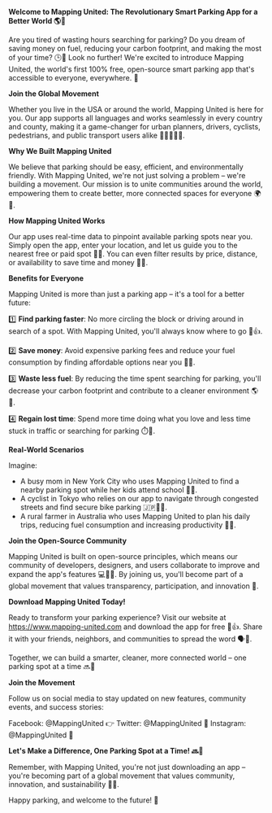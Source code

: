 **Welcome to Mapping United: The Revolutionary Smart Parking App for a Better World 🌎🚗**

Are you tired of wasting hours searching for parking? Do you dream of saving money on fuel, reducing your carbon footprint, and making the most of your time? 🕒💸 Look no further! We're excited to introduce Mapping United, the world's first 100% free, open-source smart parking app that's accessible to everyone, everywhere. 🌟

**Join the Global Movement**

Whether you live in the USA or around the world, Mapping United is here for you. Our app supports all languages and works seamlessly in every country and county, making it a game-changer for urban planners, drivers, cyclists, pedestrians, and public transport users alike 🚴‍♀️🚌🏃‍♂️.

**Why We Built Mapping United**

We believe that parking should be easy, efficient, and environmentally friendly. With Mapping United, we're not just solving a problem – we're building a movement. Our mission is to unite communities around the world, empowering them to create better, more connected spaces for everyone 🌍👫.

**How Mapping United Works**

Our app uses real-time data to pinpoint available parking spots near you. Simply open the app, enter your location, and let us guide you to the nearest free or paid spot 📍🚗. You can even filter results by price, distance, or availability to save time and money 💸💡.

**Benefits for Everyone**

Mapping United is more than just a parking app – it's a tool for a better future:

1️⃣ **Find parking faster**: No more circling the block or driving around in search of a spot. With Mapping United, you'll always know where to go 📍👍.

2️⃣ **Save money**: Avoid expensive parking fees and reduce your fuel consumption by finding affordable options near you 💸🚗.

3️⃣ **Waste less fuel**: By reducing the time spent searching for parking, you'll decrease your carbon footprint and contribute to a cleaner environment 🌎💚.

4️⃣ **Regain lost time**: Spend more time doing what you love and less time stuck in traffic or searching for parking ⏱️👀.

**Real-World Scenarios**

Imagine:

* A busy mom in New York City who uses Mapping United to find a nearby parking spot while her kids attend school 🗽️👧.
* A cyclist in Tokyo who relies on our app to navigate through congested streets and find secure bike parking 🇯🇵🚴‍♂️.
* A rural farmer in Australia who uses Mapping United to plan his daily trips, reducing fuel consumption and increasing productivity 🐝🌾.

**Join the Open-Source Community**

Mapping United is built on open-source principles, which means our community of developers, designers, and users collaborate to improve and expand the app's features 💻👨‍💻. By joining us, you'll become part of a global movement that values transparency, participation, and innovation 🌟.

**Download Mapping United Today!**

Ready to transform your parking experience? Visit our website at https://www.mapping-united.com and download the app for free 📲👍. Share it with your friends, neighbors, and communities to spread the word 🗣️💬.

Together, we can build a smarter, cleaner, more connected world – one parking spot at a time 🔜💚

**Join the Movement**

Follow us on social media to stay updated on new features, community events, and success stories:

Facebook: @MappingUnited 👉
Twitter: @MappingUnited 📱
Instagram: @MappingUnited 📸

**Let's Make a Difference, One Parking Spot at a Time! 🔜💖**

Remember, with Mapping United, you're not just downloading an app – you're becoming part of a global movement that values community, innovation, and sustainability 🌟👏.

Happy parking, and welcome to the future! 🚀